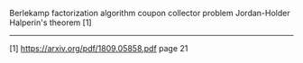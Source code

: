 Berlekamp factorization algorithm
coupon collector problem
Jordan-Holder
Halperin's theorem [1]




----------------------------------------------------------------
[1] https://arxiv.org/pdf/1809.05858.pdf page 21
